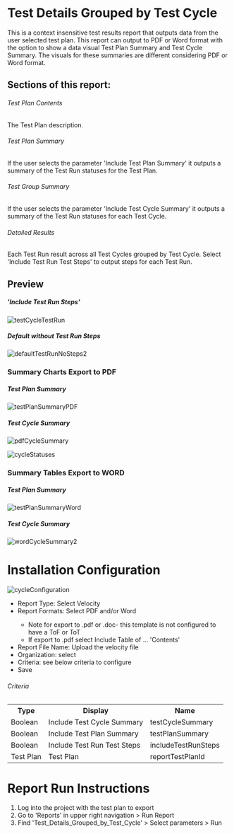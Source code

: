 # Test Details Grouped by Test Cycle 
This is a context insensitive test results report that outputs data from the user selected test plan. This report can output to PDF or Word format with the option to show a data visual Test Plan Summary and Test Cycle Summary. The visuals for these summaries are different considering PDF or Word format. 

## Sections of this report: 
######  Test Plan Contents 
The Test Plan description. 
######  Test Plan Summary 
If the user selects the parameter 'Include Test Plan Summary' it outputs a summary of the Test Run statuses for the Test Plan.  
######  Test Group Summary 
If the user selects the parameter 'Include Test Cycle Summary' it outputs a summary of the Test Run statuses for each Test Cycle. 
######  Detailed Results
Each Test Run result across all Test Cycles grouped by Test Cycle. Select 'Include Test Run Test Steps' to output steps for each Test Run.

## Preview 
##### 'Include Test Run Steps'

![testCycleTestRun](https://github.com/jamasoftware-ps/Community-Reports/assets/99203913/10028c8f-509a-4d7a-81fd-cea4ee4e1651)

##### Default without Test Run Steps

![defaultTestRunNoSteps2](https://github.com/jamasoftware-ps/Community-Reports/assets/99203913/bbf997d7-f097-4588-860c-299dcd1aba35)


### Summary Charts Export to PDF 

##### Test Plan Summary 

![testPlanSummaryPDF](https://github.com/jamasoftware-ps/Community-Reports/assets/99203913/ce0a3595-2cd4-48cb-b39a-e0e82308195c)


##### Test Cycle Summary 

![pdfCycleSummary](https://github.com/jamasoftware-ps/Community-Reports/assets/99203913/f09b87c0-525e-45e9-95a3-58480349017b)

![cycleStatuses](https://github.com/jamasoftware-ps/Community-Reports/assets/99203913/9024925a-1d12-481e-9bad-abc75d72d4c6)


### Summary Tables Export to WORD

##### Test Plan Summary 

![testPlanSummaryWord](https://github.com/jamasoftware-ps/Community-Reports/assets/99203913/ad461a48-1689-42eb-93a0-14cf25a379ba)

##### Test Cycle Summary 

![wordCycleSummary2](https://github.com/jamasoftware-ps/Community-Reports/assets/99203913/dc04874f-442d-403f-97a8-c9212548b6a2)


# Installation Configuration 

![cycleConfiguration](https://github.com/jamasoftware-ps/Community-Reports/assets/99203913/ead565ab-5239-4e75-b740-2e1c30878057)


<ul> 
  <li>Report Type: Select Velocity</li>
  <li>Report Formats: Select PDF and/or Word</li>
  <ul>
    <li>Note for export to .pdf or .doc- this template is not configured to have a ToF or ToT</li>
    <li>If export to .pdf select Include Table of ... 'Contents'</li>
  </ul>
  <li>Report File Name: Upload the velocity file</li>
  <li>Organization: select</li>
  <li>Criteria: see below criteria to configure</li>
  <li>Save</li>
</ul>

<h6>Criteria</h6>
<table>
  <tr>
    <th>Type</th>
    <th>Display</th>
    <th>Name</th>
  </tr>
  <tr>
    <td>Boolean</td>
    <td>Include Test Cycle Summary</td>
    <td>testCycleSummary</td>
  </tr>
  <tr>
    <td>Boolean</td>
    <td>Include Test Plan Summary</td>
    <td>testPlanSummary</td>
  </tr>
   <tr>
    <td>Boolean</td>
    <td>Include Test Run Test Steps</td>
    <td>includeTestRunSteps</td>
  </tr>
   <tr>
    <td>Test Plan</td>
    <td>Test Plan</td>
    <td>reportTestPlanId</td>
  </tr>
</table>


# Report Run Instructions 
<ol>
  <li>Log into the project with the test plan to export</li>
  <li>Go to 'Reports' in upper right navigation > Run Report</li>
  <li>Find 'Test_Details_Grouped_by_Test_Cycle' > Select parameters > Run </li>
</ol>
